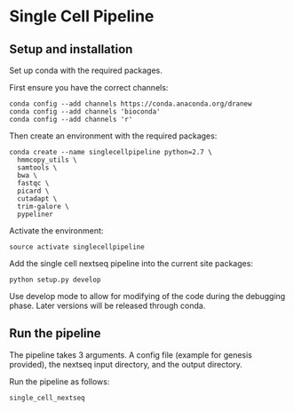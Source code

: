 # Single Cell Pipeline

## Setup and installation

Set up conda with the required packages.

First ensure you have the correct channels:

```
conda config --add channels https://conda.anaconda.org/dranew
conda config --add channels 'bioconda'
conda config --add channels 'r'
```

Then create an environment with the required packages:

```
conda create --name singlecellpipeline python=2.7 \
  hmmcopy_utils \
  samtools \
  bwa \
  fastqc \
  picard \
  cutadapt \
  trim-galore \
  pypeliner
```

Activate the environment:

```
source activate singlecellpipeline
```

Add the single cell nextseq pipeline into the current site packages:

```
python setup.py develop
```

Use develop mode to allow for modifying of the code during the debugging phase.
Later versions will be released through conda.

## Run the pipeline

The pipeline takes 3 arguments.  A config file (example for genesis provided),
the nextseq input directory, and the output directory.

Run the pipeline as follows:

```
single_cell_nextseq 
```
